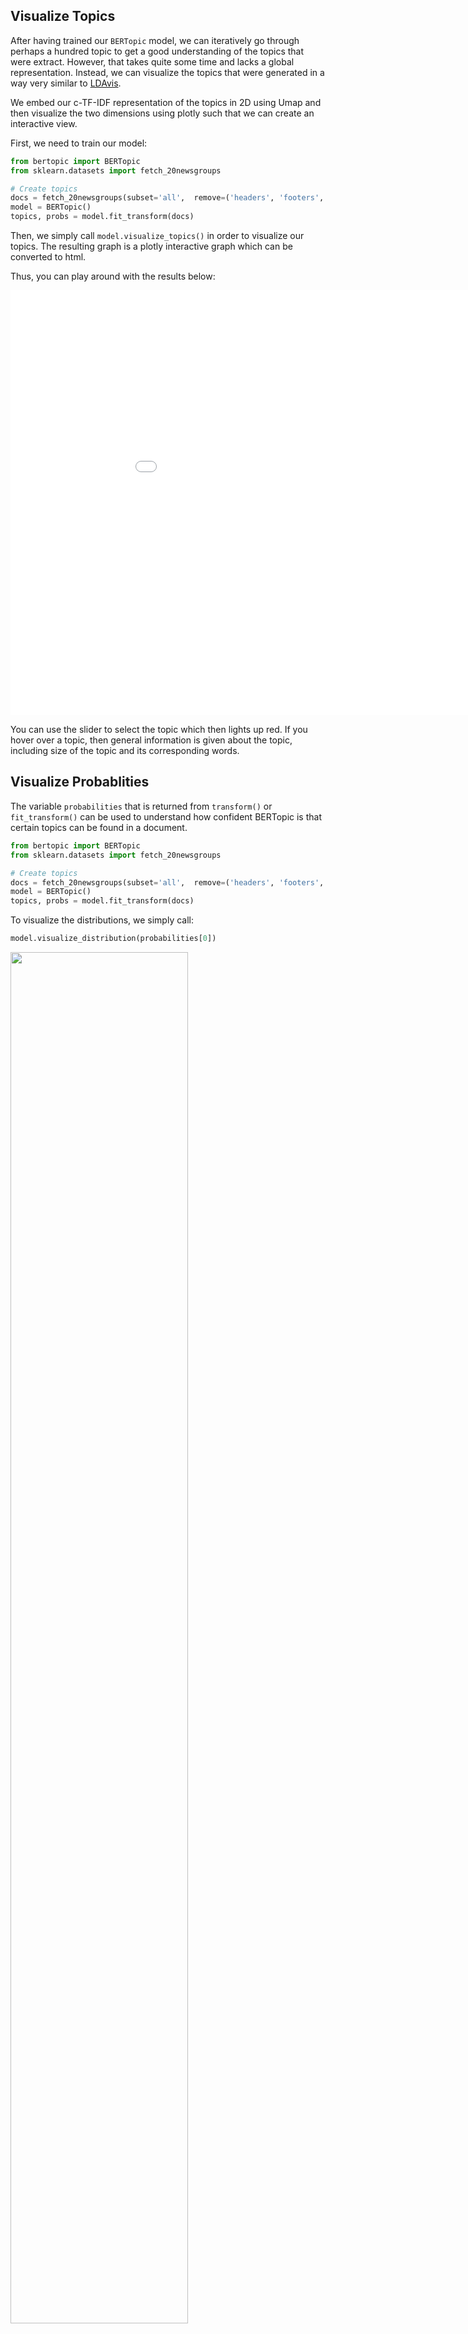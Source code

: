 ## **Visualize Topics**
After having trained our `BERTopic` model, we can iteratively go through perhaps a hundred topic to get a good 
understanding of the topics that were extract. However, that takes quite some time and lacks a global representation. 
Instead, we can visualize the topics that were generated in a way very similar to 
[LDAvis](https://github.com/cpsievert/LDAvis). 

We embed our c-TF-IDF representation of the topics in 2D using Umap and then visualize the two dimensions using 
plotly such that we can create an interactive view.

First, we need to train our model:

```python
from bertopic import BERTopic
from sklearn.datasets import fetch_20newsgroups

# Create topics
docs = fetch_20newsgroups(subset='all',  remove=('headers', 'footers', 'quotes'))['data']
model = BERTopic()
topics, probs = model.fit_transform(docs)
```

Then, we simply call `model.visualize_topics()` in order to visualize our topics. The resulting graph is a 
plotly interactive graph which can be converted to html. 

Thus, you can play around with the results below:

<iframe src="viz.html" style="width:1000px; height: 680px; border: 0px;""></iframe>

You can use the slider to select the topic which then lights up red. If you hover over a topic, then general 
information is given about the topic, including size of the topic and its corresponding words.

## **Visualize Probablities**
The variable `probabilities` that is returned from `transform()` or `fit_transform()` can be used to understand how 
confident BERTopic is that certain topics can be found in a document.

```python
from bertopic import BERTopic
from sklearn.datasets import fetch_20newsgroups

# Create topics
docs = fetch_20newsgroups(subset='all',  remove=('headers', 'footers', 'quotes'))['data']
model = BERTopic()
topics, probs = model.fit_transform(docs)
```

To visualize the distributions, we simply call:

```python
model.visualize_distribution(probabilities[0])
```

<img src="probabilities.png" width="75%" height="75%"/>